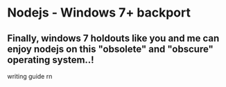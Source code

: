 # Nodejs - Windows 7+ backport
## Finally, windows 7 holdouts like you and me can enjoy nodejs on this "obsolete" and "obscure" operating system..!

writing guide rn
